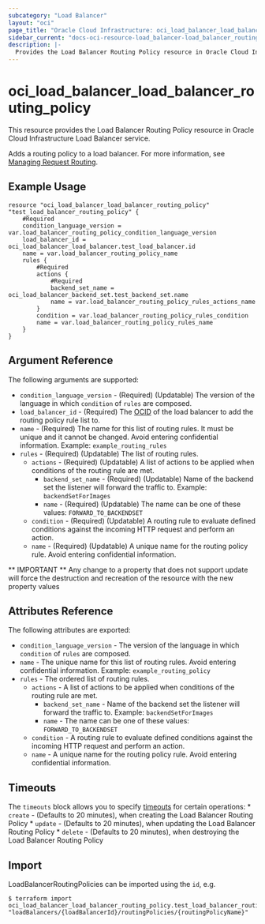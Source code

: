 ```yaml
---
subcategory: "Load Balancer"
layout: "oci"
page_title: "Oracle Cloud Infrastructure: oci_load_balancer_load_balancer_routing_policy"
sidebar_current: "docs-oci-resource-load_balancer-load_balancer_routing_policy"
description: |-
  Provides the Load Balancer Routing Policy resource in Oracle Cloud Infrastructure Load Balancer service
---
```


# oci_load_balancer_load_balancer_routing_policy
This resource provides the Load Balancer Routing Policy resource in Oracle Cloud Infrastructure Load Balancer service.

Adds a routing policy to a load balancer. For more information, see
[Managing Request Routing](https://docs.cloud.oracle.com/iaas/Content/Balance/Tasks/managingrequest.htm).


## Example Usage

```hcl
resource "oci_load_balancer_load_balancer_routing_policy" "test_load_balancer_routing_policy" {
	#Required
	condition_language_version = var.load_balancer_routing_policy_condition_language_version
	load_balancer_id = oci_load_balancer_load_balancer.test_load_balancer.id
	name = var.load_balancer_routing_policy_name
	rules {
		#Required
		actions {
			#Required
			backend_set_name = oci_load_balancer_backend_set.test_backend_set.name
			name = var.load_balancer_routing_policy_rules_actions_name
		}
		condition = var.load_balancer_routing_policy_rules_condition
		name = var.load_balancer_routing_policy_rules_name
	}
}
```

## Argument Reference

The following arguments are supported:

* `condition_language_version` - (Required) (Updatable) The version of the language in which `condition` of `rules` are composed. 
* `load_balancer_id` - (Required) The [OCID](https://docs.cloud.oracle.com/iaas/Content/General/Concepts/identifiers.htm) of the load balancer to add the routing policy rule list to.
* `name` - (Required) The name for this list of routing rules. It must be unique and it cannot be changed. Avoid entering confidential information.  Example: `example_routing_rules` 
* `rules` - (Required) (Updatable) The list of routing rules.
	* `actions` - (Required) (Updatable) A list of actions to be applied when conditions of the routing rule are met. 
		* `backend_set_name` - (Required) (Updatable) Name of the backend set the listener will forward the traffic to.  Example: `backendSetForImages` 
		* `name` - (Required) (Updatable) The name can be one of these values: `FORWARD_TO_BACKENDSET`
	* `condition` - (Required) (Updatable) A routing rule to evaluate defined conditions against the incoming HTTP request and perform an action. 
	* `name` - (Required) (Updatable) A unique name for the routing policy rule. Avoid entering confidential information. 


** IMPORTANT **
Any change to a property that does not support update will force the destruction and recreation of the resource with the new property values

## Attributes Reference

The following attributes are exported:

* `condition_language_version` - The version of the language in which `condition` of `rules` are composed. 
* `name` - The unique name for this list of routing rules. Avoid entering confidential information.  Example: `example_routing_policy` 
* `rules` - The ordered list of routing rules.
	* `actions` - A list of actions to be applied when conditions of the routing rule are met. 
		* `backend_set_name` - Name of the backend set the listener will forward the traffic to.  Example: `backendSetForImages` 
		* `name` - The name can be one of these values: `FORWARD_TO_BACKENDSET`
	* `condition` - A routing rule to evaluate defined conditions against the incoming HTTP request and perform an action. 
	* `name` - A unique name for the routing policy rule. Avoid entering confidential information. 

## Timeouts

The `timeouts` block allows you to specify [timeouts](https://registry.terraform.io/providers/oracle/oci/latest/docs/guides/changing_timeouts) for certain operations:
	* `create` - (Defaults to 20 minutes), when creating the Load Balancer Routing Policy
	* `update` - (Defaults to 20 minutes), when updating the Load Balancer Routing Policy
	* `delete` - (Defaults to 20 minutes), when destroying the Load Balancer Routing Policy


## Import

LoadBalancerRoutingPolicies can be imported using the `id`, e.g.

```
$ terraform import oci_load_balancer_load_balancer_routing_policy.test_load_balancer_routing_policy "loadBalancers/{loadBalancerId}/routingPolicies/{routingPolicyName}" 
```

